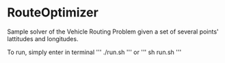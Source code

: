 # RouteOptimizer

Sample solver of the Vehicle Routing Problem given a set of several points' lattitudes and longitudes.

To run, simply enter in terminal
'''
./run.sh
'''
or
'''
sh run.sh
'''
